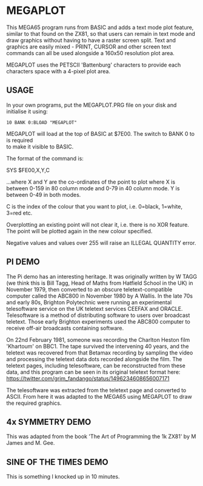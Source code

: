 MEGAPLOT
========

This MEGA65 program runs from BASIC and adds a text mode plot feature, 
similar to that found on the ZX81, so that users can remain in text mode and draw
graphics without having to have a raster screen split.  Text and graphics are easily
mixed - PRINT, CURSOR and other screen text commands can all be used alongside a 
160x50 resolution plot area.  

MEGAPLOT uses the PETSCII 'Battenburg' characters to provide each characters space 
with a 4-pixel plot area.

USAGE
-----

In your own programs, put the MEGAPLOT.PRG file on your disk and initialise it using: 

    10 BANK 0:BLOAD "MEGAPLOT"

MEGAPLOT will load at the top of BASIC at $7E00.  The switch to BANK 0 to is required  
to make it visible to BASIC.

The format of the command is:

SYS $FE00,X,Y,C 

...where X and Y are the co-ordinates of the point to plot where X is between 0-159 
in 80 column mode and 0-79 in 40 column mode.  Y is between 0-49 in both modes.

C is the index of the colour that you want to plot, i.e. 0=black, 1=white, 3=red 
etc.

Overplotting an existing point will not clear it, i.e. there is no XOR feature.  The 
point will be plotted again in the new colour specified.

Negative values and values over 255 will raise an ILLEGAL QUANTITY error.

PI DEMO
-------

The Pi demo has an interesting heritage.  It was originally written by W TAGG (we think
this is Bill Tagg, Head of Maths from Hatfield School in the UK) in November 1979, then 
converted to an obscure teletext-compatible computer called the ABC800 in November 
1980 by A Wallis.  In the late 70s and early 80s, Brighton Polytechnic were running
an experimental telesoftware service on the UK teletext services CEEFAX and ORACLE.
Telesoftware is a method of distributing software to users over broadcast teletext.
Those early Brighton experiments used the ABC800 computer to receive off-air 
broadcasts containing software.

On 22nd February 1981, someone was recording the Charlton Heston film 'Khartoum' 
on BBC1.  The tape survived the intervening 40 years, and the teletext was recovered 
from that Betamax recording by sampling the video and processing the teletext data dots
recorded alongside the film.  The teletext pages, including telesoftware, can be 
reconstructed from these data, and this program can be seen in its original teletext
format here:  https://twitter.com/grim_fandango/status/1496234608656007171

The telesoftware was extracted from the teletext page and converted to ASCII.  From 
here it was adapted to the MEGA65 using MEGAPLOT to draw the required graphics.

4x SYMMETRY DEMO
----------------

This was adapted from the book 'The Art of Programming the 1k ZX81' by M James and 
M. Gee.

SINE OF THE TIMES DEMO
----------------------

This is something I knocked up in 10 minutes.